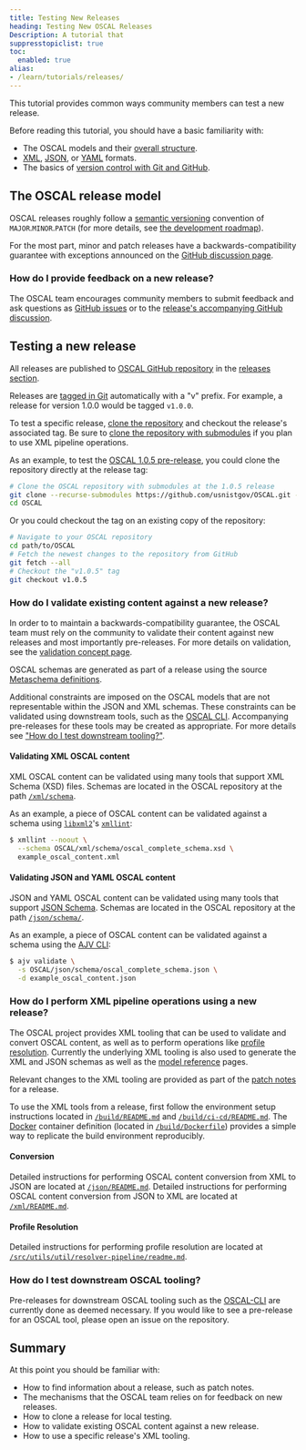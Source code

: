 ```yaml
---
title: Testing New Releases
heading: Testing New OSCAL Releases
Description: A tutorial that 
suppresstopiclist: true
toc:
  enabled: true
alias:
- /learn/tutorials/releases/
---
```


This tutorial provides common ways community members can test a new release.

Before reading this tutorial, you should have a basic familiarity with:

- The OSCAL models and their [overall structure](/concepts/layer/overview/).
- [XML](https://www.w3.org/standards/xml/core), [JSON](https://www.json.org/), or [YAML](https://yaml.org/spec/) formats.
- The basics of [version control with Git and GitHub](https://docs.github.com/en/get-started/using-git/about-git).

## The OSCAL release model

OSCAL releases roughly follow a [semantic versioning](https://semver.org/) convention of `MAJOR`.`MINOR`.`PATCH` (for more details, see [the development roadmap](/contribute/roadmap/)).

For the most part, minor and patch releases have a backwards-compatibility guarantee with exceptions announced on the [GitHub discussion page](https://github.com/usnistgov/OSCAL/discussions).

### How do I provide feedback on a new release?

The OSCAL team encourages community members to submit feedback and ask questions as [GitHub issues](https://github.com/usnistgov/OSCAL/issues) or to the [release's accompanying GitHub discussion](https://github.com/usnistgov/OSCAL/discussions/categories/releases).

## Testing a new release

All releases are published to [OSCAL GitHub repository](https://github.com/usnistgov/OSCAL) in the [releases section](https://github.com/usnistgov/OSCAL/releases).

Releases are [tagged in Git](https://git-scm.com/book/en/v2/Git-Basics-Tagging) automatically with a "v" prefix.
For example, a release for version 1.0.0 would be tagged `v1.0.0`.

To test a specific release, [clone the repository](https://docs.github.com/en/repositories/creating-and-managing-repositories/cloning-a-repository) and checkout the release's associated tag.
Be sure to [clone the repository with submodules](https://git-scm.com/book/en/v2/Git-Tools-Submodules#_cloning_submodules) if you plan to use XML pipeline operations.

As an example, to test the [OSCAL 1.0.5 pre-release](https://github.com/usnistgov/OSCAL/releases/tag/v1.0.5), you could clone the repository directly at the release tag:

```sh
# Clone the OSCAL repository with submodules at the 1.0.5 release
git clone --recurse-submodules https://github.com/usnistgov/OSCAL.git --branch v1.0.5
cd OSCAL
```

Or you could checkout the tag on an existing copy of the repository:

```sh
# Navigate to your OSCAL repository
cd path/to/OSCAL
# Fetch the newest changes to the repository from GitHub
git fetch --all
# Checkout the "v1.0.5" tag
git checkout v1.0.5
```

### How do I validate existing content against a new release?

In order to to maintain a backwards-compatibility guarantee, the OSCAL team must rely on the community to validate their content against new releases and most importantly pre-releases.
For more details on validation, see the [validation concept page](/concepts/validation/).

OSCAL schemas are generated as part of a release using the source [Metaschema definitions](/concepts/layer/overview/#modeling-approach).

Additional constraints are imposed on the OSCAL models that are not representable within the JSON and XML schemas.
These constraints can be validated using downstream tools, such as the [OSCAL CLI](/tools/#nists-oscal-application-frameworks-tools-and-libraries).
Accompanying pre-releases for these tools may be created as appropriate.
For more details see ["How do I test downstream tooling?"](#how-do-i-test-downstream-oscal-tooling).

#### Validating XML OSCAL content

XML OSCAL content can be validated using many tools that support XML Schema (XSD) files.
Schemas are located in the OSCAL repository at the path [`/xml/schema`](https://github.com/usnistgov/OSCAL/tree/main/xml/schema).

As an example, a piece of OSCAL content can be validated against a schema using [`libxml2`](https://gitlab.gnome.org/GNOME/libxml2)'s [`xmllint`](https://gnome.pages.gitlab.gnome.org/libxml2/xmllint.html):

```sh
$ xmllint --noout \
  --schema OSCAL/xml/schema/oscal_complete_schema.xsd \
  example_oscal_content.xml
```

#### Validating JSON and YAML OSCAL content

JSON and YAML OSCAL content can be validated using many tools that support [JSON Schema](http://json-schema.org/implementations.html).
Schemas are located in the OSCAL repository at the path [`/json/schema/`](https://github.com/usnistgov/OSCAL/tree/main/json/schema).

As an example, a piece of OSCAL content can be validated against a schema using the [AJV CLI](https://github.com/ajv-validator/ajv-cli):

```sh
$ ajv validate \
  -s OSCAL/json/schema/oscal_complete_schema.json \
  -d example_oscal_content.json
```

### How do I perform XML pipeline operations using a new release?

The OSCAL project provides XML tooling that can be used to validate and convert OSCAL content, as well as to perform operations like [profile resolution](/concepts/processing/profile-resolution/).
Currently the underlying XML tooling is also used to generate the XML and JSON schemas as well as the [model reference](/reference/) pages.

Relevant changes to the XML tooling are provided as part of the [patch notes](https://github.com/usnistgov/OSCAL/releases/) for a release.

To use the XML tools from a release, first follow the environment setup instructions located in [`/build/README.md`](https://github.com/usnistgov/OSCAL/tree/main/build) and [`/build/ci-cd/README.md`](https://github.com/usnistgov/OSCAL/tree/main/build/ci-cd).
The [Docker](https://www.docker.com/) container definition (located in [`/build/Dockerfile`](https://github.com/usnistgov/OSCAL/blob/main/build/Dockerfile)) provides a simple way to replicate the build environment reproducibly.

#### Conversion

Detailed instructions for performing OSCAL content conversion from XML to JSON are located at [`/json/README.md`](https://github.com/usnistgov/OSCAL/tree/main/json).
Detailed instructions for performing OSCAL content conversion from JSON to XML are located at [`/xml/README.md`](https://github.com/usnistgov/OSCAL/tree/main/xml).

#### Profile Resolution

Detailed instructions for performing profile resolution are located at [`/src/utils/util/resolver-pipeline/readme.md`](https://github.com/usnistgov/OSCAL/tree/main/src/utils/util/resolver-pipeline).

### How do I test downstream OSCAL tooling?

Pre-releases for downstream OSCAL tooling such as the [OSCAL-CLI](https://github.com/usnistgov/oscal-cli) are currently done as deemed necessary.
If you would like to see a pre-release for an OSCAL tool, please open an issue on the repository.

## Summary

At this point you should be familiar with:

- How to find information about a release, such as patch notes.
- The mechanisms that the OSCAL team relies on for feedback on new releases.
- How to clone a release for local testing.
- How to validate existing OSCAL content against a new release.
- How to use a specific release's XML tooling.
